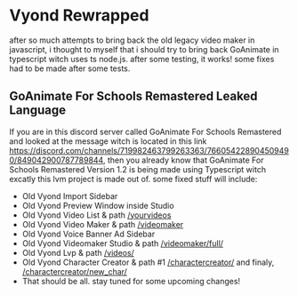 # Vyond Rewrapped
after so much attempts to bring back the old legacy video maker in javascript, i thought to myself that i should try to bring back GoAnimate in typescript witch uses ts node.js. after some testing, it works! some fixes had to be made after some tests.
## GoAnimate For Schools Remastered Leaked Language
If you are in this discord server called GoAnimate For Schools Remastered and looked at the message witch is located in this link <a href="https://discord.com/channels/719982463799263363/766054228904509490/849042900787789844">https://discord.com/channels/719982463799263363/766054228904509490/849042900787789844</a>, then you already know that GoAnimate For Schools Remastered Version 1.2 is being made using Typescript witch excatly this lvm project is made out of. some fixed stuff will include:
- Old Vyond Import Sidebar
- Old Vyond Preview Window inside Studio
- Old Vyond Video List & path <a href="/yourvideos">/yourvideos</a>
- Old Vyond Video Maker & path <a href="/videomaker">/videomaker</a>
- Old Vyond Voice Banner Ad Sidebar
- Old Vyond Videomaker Studio & path <a href="/videomaker/full/">/videomaker/full/</a>
- Old Vyond Lvp & path <a href="/videos/">/videos/</a>
- Old Vyond Character Creator & path  #1 <a href="/charactercreator/">/charactercreator/</a> and finaly, <a href="/charactercreator/new_char/">/charactercreator/new_char/</a>
- That should be all. stay tuned for some upcoming changes!


